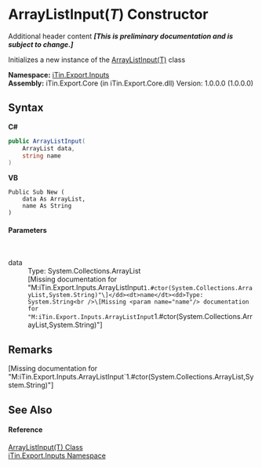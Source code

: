 # ArrayListInput(*T*) Constructor 
Additional header content _**\[This is preliminary documentation and is subject to change.\]**_

Initializes a new instance of the <a href="b90f16b5-87e6-0046-ece4-1d3b15250924">ArrayListInput(T)</a> class

**Namespace:**&nbsp;<a href="c36d3103-5606-5c0e-da92-1e44dc961692">iTin.Export.Inputs</a><br />**Assembly:**&nbsp;iTin.Export.Core (in iTin.Export.Core.dll) Version: 1.0.0.0 (1.0.0.0)

## Syntax

**C#**<br />
``` C#
public ArrayListInput(
	ArrayList data,
	string name
)
```

**VB**<br />
``` VB
Public Sub New ( 
	data As ArrayList,
	name As String
)
```


#### Parameters
&nbsp;<dl><dt>data</dt><dd>Type: System.Collections.ArrayList<br />\[Missing <param name="data"/> documentation for "M:iTin.Export.Inputs.ArrayListInput`1.#ctor(System.Collections.ArrayList,System.String)"\]</dd><dt>name</dt><dd>Type: System.String<br />\[Missing <param name="name"/> documentation for "M:iTin.Export.Inputs.ArrayListInput`1.#ctor(System.Collections.ArrayList,System.String)"\]</dd></dl>

## Remarks
\[Missing <remarks> documentation for "M:iTin.Export.Inputs.ArrayListInput`1.#ctor(System.Collections.ArrayList,System.String)"\]

## See Also


#### Reference
<a href="b90f16b5-87e6-0046-ece4-1d3b15250924">ArrayListInput(T) Class</a><br /><a href="c36d3103-5606-5c0e-da92-1e44dc961692">iTin.Export.Inputs Namespace</a><br />